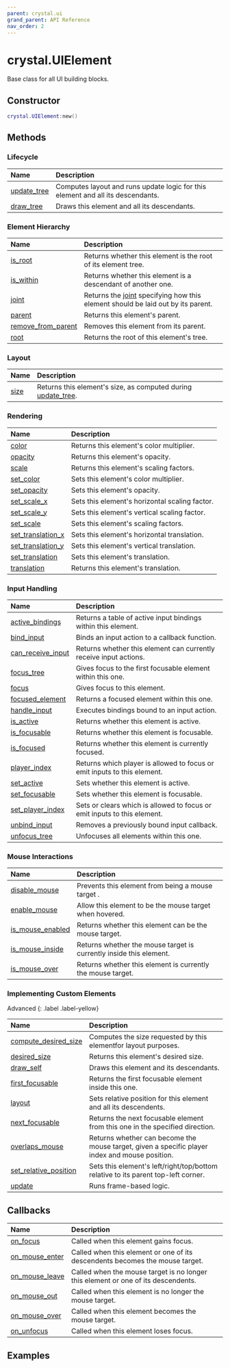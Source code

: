 ```yaml
---
parent: crystal.ui
grand_parent: API Reference
nav_order: 2
---
```


# crystal.UIElement

Base class for all UI building blocks.

## Constructor

```lua
crystal.UIElement:new()
```

## Methods

### Lifecycle

| Name            | Description                                                                     |
| :-------------- | :------------------------------------------------------------------------------ |
| [update_tree]() | Computes layout and runs update logic for this element and all its descendants. |
| [draw_tree]()   | Draws this element and all its descendants.                                     |

### Element Hierarchy

| Name                   | Description                                                                              |
| :--------------------- | :--------------------------------------------------------------------------------------- |
| [is_root]()            | Returns whether this element is the root of its element tree.                            |
| [is_within]()          | Returns whether this element is a descendant of another one.                             |
| [joint]()              | Returns the [joint](joint) specifying how this element should be laid out by its parent. |
| [parent]()             | Returns this element's parent.                                                           |
| [remove_from_parent]() | Removes this element from its parent.                                                    |
| [root]()               | Returns the root of this element's tree.                                                 |

### Layout

| Name     | Description                                                                 |
| :------- | :-------------------------------------------------------------------------- |
| [size]() | Returns this element's size, as computed during [update_tree](update_tree). |

### Rendering

| Name                  | Description                                    |
| :-------------------- | :--------------------------------------------- |
| [color]()             | Returns this element's color multiplier.       |
| [opacity]()           | Returns this element's opacity.                |
| [scale]()             | Returns this element's scaling factors.        |
| [set_color]()         | Sets this element's color multiplier.          |
| [set_opacity]()       | Sets this element's opacity.                   |
| [set_scale_x]()       | Sets this element's horizontal scaling factor. |
| [set_scale_y]()       | Sets this element's vertical scaling factor.   |
| [set_scale]()         | Sets this element's scaling factors.           |
| [set_translation_x]() | Sets this element's horizontal translation.    |
| [set_translation_y]() | Sets this element's vertical translation.      |
| [set_translation]()   | Sets this element's translation.               |
| [translation]()       | Returns this element's translation.            |

### Input Handling

| Name                  | Description                                                              |
| :-------------------- | :----------------------------------------------------------------------- |
| [active_bindings]()   | Returns a table of active input bindings within this element.            |
| [bind_input]()        | Binds an input action to a callback function.                            |
| [can_receive_input]() | Returns whether this element can currently receive input actions.        |
| [focus_tree]()        | Gives focus to the first focusable element within this one.              |
| [focus]()             | Gives focus to this element.                                             |
| [focused_element]()   | Returns a focused element within this one.                               |
| [handle_input]()      | Executes bindings bound to an input action.                              |
| [is_active]()         | Returns whether this element is active.                                  |
| [is_focusable]()      | Returns whether this element is focusable.                               |
| [is_focused]()        | Returns whether this element is currently focused.                       |
| [player_index]()      | Returns which player is allowed to focus or emit inputs to this element. |
| [set_active]()        | Sets whether this element is active.                                     |
| [set_focusable]()     | Sets whether this element is focusable.                                  |
| [set_player_index]()  | Sets or clears which is allowed to focus or emit inputs to this element. |
| [unbind_input]()      | Removes a previously bound input callback.                               |
| [unfocus_tree]()      | Unfocuses all elements within this one.                                  |

### Mouse Interactions

| Name                 | Description                                                        |
| :------------------- | :----------------------------------------------------------------- |
| [disable_mouse]()    | Prevents this element from being a mouse target .                  |
| [enable_mouse]()     | Allow this element to be the mouse target when hovered.            |
| [is_mouse_enabled]() | Returns whether this element can be the mouse target.              |
| [is_mouse_inside]()  | Returns whether the mouse target is currently inside this element. |
| [is_mouse_over]()    | Returns whether this element is currently the mouse target.        |

### Implementing Custom Elements

Advanced
{: .label .label-yellow}

| Name                      | Description                                                                                    |
| :------------------------ | :--------------------------------------------------------------------------------------------- |
| [compute_desired_size]()  | Computes the size requested by this elementfor layout purposes.                                |
| [desired_size]()          | Returns this element's desired size.                                                           |
| [draw_self]()             | Draws this element and its descendants.                                                        |
| [first_focusable]()       | Returns the first focusable element inside this one.                                           |
| [layout]()                | Sets relative position for this element and all its descendents.                               |
| [next_focusable]()        | Returns the next focusable element from this one in the specified direction.                   |
| [overlaps_mouse]()        | Returns whether can become the mouse target, given a specific player index and mouse position. |
| [set_relative_position]() | Sets this element's left/right/top/bottom relative to its parent top-left corner.              |
| [update]()                | Runs frame-based logic.                                                                        |

## Callbacks

| Name               | Description                                                                       |
| :----------------- | :-------------------------------------------------------------------------------- |
| [on_focus]()       | Called when this element gains focus.                                             |
| [on_mouse_enter]() | Called when this element or one of its descendents becomes the mouse target.      |
| [on_mouse_leave]() | Called when the mouse target is no longer this element or one of its descendents. |
| [on_mouse_out]()   | Called when this element is no longer the mouse target.                           |
| [on_mouse_over]()  | Called when this element becomes the mouse target.                                |
| [on_unfocus]()     | Called when this element loses focus.                                             |

## Examples
